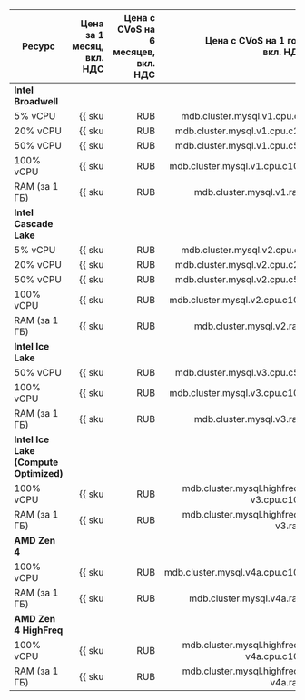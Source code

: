 
| Ресурс        | Цена за 1 месяц,<br>вкл. НДС                             | Цена с CVoS на 6 месяцев,<br>вкл. НДС                                                 | Цена с CVoS на 1 год,<br>вкл. НДС                                                     |
|---------------|---------------------------------------------------------:|--------------------------------------------------------------------------------------:|--------------------------------------------------------------------------------------:|
| **Intel Broadwell**                                                                                                                                                                                                                                      |
| 5% vCPU       | {{ sku|RUB|mdb.cluster.mysql.v1.cpu.c5|month|string }}   | −                                                                                     | −                                                                                     |
| 20% vCPU      | {{ sku|RUB|mdb.cluster.mysql.v1.cpu.c20|month|string }}  | −                                                                                     | −                                                                                     |
| 50% vCPU      | {{ sku|RUB|mdb.cluster.mysql.v1.cpu.c50|month|string }}  | −                                                                                     | −                                                                                     |
| 100% vCPU     | {{ sku|RUB|mdb.cluster.mysql.v1.cpu.c100|month|string }} | −                                                                                     | −                                                                                     |
| RAM (за 1 ГБ) | {{ sku|RUB|mdb.cluster.mysql.v1.ram|month|string }}      | −                                                                                     | −                                                                                     |
| **Intel Cascade Lake**                                                                                                                                                                                                                                   |
| 5% vCPU       | {{ sku|RUB|mdb.cluster.mysql.v2.cpu.c5|month|string }}   | −                                                                                     | −                                                                                     |
| 20% vCPU      | {{ sku|RUB|mdb.cluster.mysql.v2.cpu.c20|month|string }}  | −                                                                                     | −                                                                                     |
| 50% vCPU      | {{ sku|RUB|mdb.cluster.mysql.v2.cpu.c50|month|string }}  | −                                                                                     | −                                                                                     |
| 100% vCPU     | {{ sku|RUB|mdb.cluster.mysql.v2.cpu.c100|month|string }} | {{ sku|RUB|v1.commitment.selfcheckout.m6.mdb.mysql.cpu.c100.v2|month|string }} (-15%) | {{ sku|RUB|v1.commitment.selfcheckout.y1.mdb.mysql.cpu.c100.v2|month|string }} (-22%) |
| RAM (за 1 ГБ) | {{ sku|RUB|mdb.cluster.mysql.v2.ram|month|string }}      | {{ sku|RUB|v1.commitment.selfcheckout.m6.mdb.mysql.ram.v2|month|string }} (-15%)      | {{ sku|RUB|v1.commitment.selfcheckout.y1.mdb.mysql.ram.v2|month|string }} (-22%)      |
| **Intel Ice Lake**                                                                                                                                                                                                                                       |
| 50% vCPU      | {{ sku|RUB|mdb.cluster.mysql.v3.cpu.c50|month|string }}  | −                                                                                     | −                                                                                     |
| 100% vCPU     | {{ sku|RUB|mdb.cluster.mysql.v3.cpu.c100|month|string }} | {{ sku|RUB|v1.commitment.selfcheckout.m6.mdb.mysql.cpu.c100.v3|month|string }} (-15%) | {{ sku|RUB|v1.commitment.selfcheckout.y1.mdb.mysql.cpu.c100.v3|month|string }} (-22%) |
| RAM (за 1 ГБ) | {{ sku|RUB|mdb.cluster.mysql.v3.ram|month|string }}      | {{ sku|RUB|v1.commitment.selfcheckout.m6.mdb.mysql.ram.v3|month|string }} (-15%)      | {{ sku|RUB|v1.commitment.selfcheckout.y1.mdb.mysql.ram.v3|month|string }} (-22%)      |
| **Intel Ice Lake (Compute Optimized)** |
| 100% vCPU | {{ sku|RUB|mdb.cluster.mysql.highfreq-v3.cpu.c100|month|string }} | − | − |
| RAM (за 1 ГБ) | {{ sku|RUB|mdb.cluster.mysql.highfreq-v3.ram|month|string }} | − | − |
| **AMD Zen 4** |
| 100% vCPU     | {{ sku|RUB|mdb.cluster.mysql.v4a.cpu.c100|month|string }} | {{ sku|RUB|v1.commitment.selfcheckout.m6.mdb.mysql.cpu.c100.v4a|month|string }} (-15%) | {{ sku|RUB|v1.commitment.selfcheckout.y1.mdb.mysql.cpu.c100.v4a|month|string }} (-22%) |
| RAM (за 1 ГБ) | {{ sku|RUB|mdb.cluster.mysql.v4a.ram|month|string }}      | {{ sku|RUB|v1.commitment.selfcheckout.m6.mdb.mysql.ram.v4a|month|string }} (-15%)      | {{ sku|RUB|v1.commitment.selfcheckout.y1.mdb.mysql.ram.v4a|month|string }} (-22%)      |
| **AMD Zen 4 HighFreq** |
| 100% vCPU | {{ sku|RUB|mdb.cluster.mysql.highfreq-v4a.cpu.c100|month|string }} | − | − |
| RAM (за 1 ГБ) | {{ sku|RUB|mdb.cluster.mysql.highfreq-v4a.ram|month|string }} | − | − |



